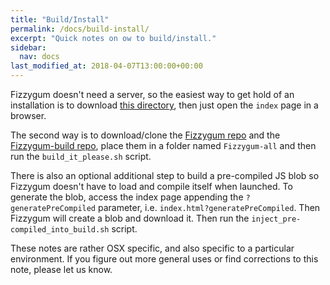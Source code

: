 ```yaml
---
title: "Build/Install"
permalink: /docs/build-install/
excerpt: "Quick notes on ow to build/install."
sidebar:
  nav: docs
last_modified_at: 2018-04-07T13:00:00+00:00
---
```


Fizzygum doesn't need a server, so the easiest way to get hold of an installation is to download [this directory](https://github.com/davidedc/Fizzygum-website/tree/master/sandboxes/latest-stable), then just open the ```index``` page in a browser.

The second way is to download/clone the [Fizzygum repo](https://github.com/davidedc/Fizzygum) and the [Fizzygum-build repo](https://github.com/davidedc/Fizzygum-builds/tree/gh-pages), place them in a folder named ```Fizzygum-all``` and then run the ```build_it_please.sh``` script.

There is also an optional additional step to build a pre-compiled JS blob so Fizzygum doesn't have to load and compile itself when launched. To generate the blob, access the index page appending the ```?generatePreCompiled``` parameter, i.e. ```index.html?generatePreCompiled```. Then Fizzygum will create a blob and download it. Then run the ```inject_pre-compiled_into_build.sh``` script.

These notes are rather OSX specific, and also specific to a particular environment. If you figure out more general uses or find corrections to this note, please let us know.


